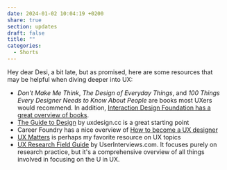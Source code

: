 ```yaml
---
date: 2024-01-02 10:04:19 +0200
share: true
section: updates
draft: false
title: ""
categories:
  - Shorts
---
```


Hey dear Desi, a bit late, but as promised, here are some resources that may be helpful when diving deeper into UX:

- _Don't Make Me Think_, _The Design of Everyday Things_, and _100 Things Every Designer Needs to Know About People_ are books most UXers would recommend. In addition, [Interaction Design Foundation has a great overview of books](https://www.interaction-design.org/literature/article/ux-design-books-guide).
- [The Guide to Design](https://start.uxdesign.cc/) by uxdesign.cc is a great starting point
- Career Foundry has a nice overview of [How to become a UX designer](https://careerfoundry.com/en/blog/ux-design/how-to-become-a-ux-designer/)
- [UX Matters](https://www.uxmatters.com/) is perhaps my favorite resource on UX topics
- [UX Research Field Guide](https://www.userinterviews.com/ux-research-field-guide) by UserInterviews.com. It focuses purely on research practice, but it's a comprehensive overview of all things involved in focusing on the U in UX.
